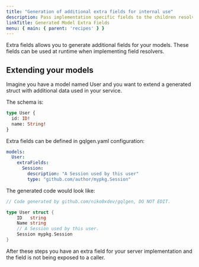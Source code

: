 ```yaml
---
title: "Generation of additional extra fields for internal use"
description: Pass implementation specific fields to the children resolvers without being forced to define your own types for a GraphQL model.
linkTitle: Generated Model Extra Fields
menu: { main: { parent: 'recipes' } }
---
```


Extra fields allows you to generate additional fields for your models.
These fields can be used at runtime when implementing field resolvers.

## Extending your models
Imagine you have a model named User and you want to extend a generated struct with additional data used in your service.

The schema is:

```graphql
type User {
  id: ID!
  name: String!
}
```

Extra fields can be defined in gqlgen.yaml configuration:

```yaml
models:
  User:
    extraFields:
      Session:
        description: "A Session used by this user"
        type: "github.com/author/mypkg.Session"
```

The generated code would look like:

```go
// Code generated by github.com/niko0xdev/gqlgen, DO NOT EDIT.

type User struct {
	ID   string
	Name string
	// A Session used by this user.
	Session mypkg.Session
}
```

After these steps you have an extra field for your server implementation and the field is not being exposed to a caller.
